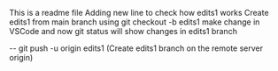 This is a readme file
Adding new line to check how edits1 works
Create edits1 from main branch using git checkout -b edits1
make change in VSCode and now git status will show changes in edits1 branch

-- git push -u origin edits1 (Create edits1 branch on the remote server origin)